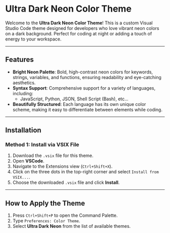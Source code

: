 # Ultra Dark Neon Color Theme

Welcome to the **Ultra Dark Neon Color Theme**! This is a custom Visual Studio Code theme designed for developers who love vibrant neon colors on a dark background. Perfect for coding at night or adding a touch of energy to your workspace.

---

## Features

- **Bright Neon Palette**: Bold, high-contrast neon colors for keywords, strings, variables, and functions, ensuring readability and eye-catching aesthetics.
- **Syntax Support**: Comprehensive support for a variety of languages, including:
  - JavaScript, Python, JSON, Shell Script (Bash), etc...
- **Beautifully Structured**: Each language has its own unique color scheme, making it easy to differentiate between elements while coding.

---

## Installation

### Method 1: Install via VSIX File

1. Download the `.vsix` file for this theme.
2. Open **VSCode**.
3. Navigate to the Extensions view (`Ctrl+Shift+X`).
4. Click on the three dots in the top-right corner and select `Install from VSIX...`.
5. Choose the downloaded `.vsix` file and click **Install**.

---

## How to Apply the Theme

1. Press `Ctrl+Shift+P` to open the Command Palette.
2. Type `Preferences: Color Theme`.
3. Select **Ultra Dark Neon** from the list of available themes.
